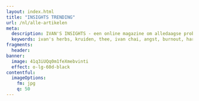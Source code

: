 ```yaml
---
layout: index.html
title: "INSIGHTS TRENDING"
url: /nl/alle-artikelen
meta:
  description: IVAN'S INSIGHTS - een online magazine om alledaagse problemen (fysiek dan wel mentaal) bespreekbaar te maken. Benieuwd naar onze inzichten?
  keywords: ivan's herbs, kruiden, thee, ivan chai, angst, burnout, hart, infecties, luchtweginfectie, menstruatiepijn, peesontsteking, prostaat, slaapproblemen, slijmbeursontsteking, stress, urineweginfectie, immuunsysteem
fragments:
  header:
banner:
  image: 41q3iUQq0m1feXmebvinti
  effect: o-lg-60d-black
contentful:
  imageOptions:
    fm: jpg
    q: 50
---
```


